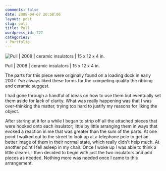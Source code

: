```yaml
---
comments: false
date: 2008-04-07 20:58:06
layout: post
slug: pull
title: Pull
wordpress_id: 727
categories:
- Portfolio
---
```


![Pull | 2008 | ceramic insulators | 15 x 12 x 4 in.](http://ryanfitzer.com/main/wp-content/uploads/2008/04/pull.jpg)

Pull | 2008 | ceramic insulators | 15 x 12 x 4 in.

The parts for this piece were originally found on a loading dock in early 2007. I've always liked these forms for the competing quality the ribbing and ceramic suggest.

I had gone through a handful of ideas on how to use them but eventually set them aside for lack of clarity. What was really happening was that I was over-thinking the matter, trying too hard to justify my reasons for liking the object.

After staring at it for a while I began to strip off all the attached pieces that were hooked onto each insulator; little by little arranging them in ways that evoked a reaction in me that was greater than the sum of the parts. At one point I walked out to the street to look up at a telephone pole to get an better image of them in their normal state, which really didn't help much. At another point I fell asleep in my chair. Once I woke up I was able to think a little clearer. I then decided to begin with just the two insulators and add pieces as needed. Nothing more was needed once I came to this arrangement.
